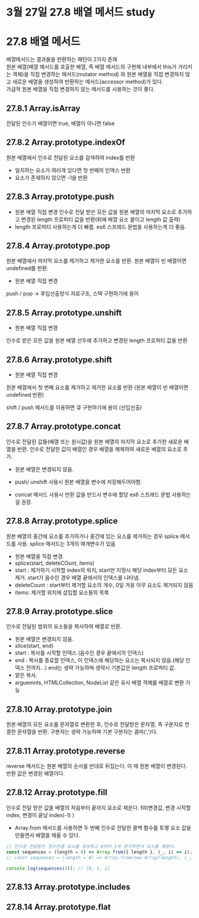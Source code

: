 # 3월 27일 27.8 배열 메서드 study

# 27.8 배열 메서드

배열메서드는 결과물을 반환하는 패턴이 2가지 존재  
 원본 배열(배열 메서드를 호출한 배열, 즉 배열 메서드의 구현체 내부에서 this가 가리키는 객체)을 직접 변경하는 메서드(mutator method) 와 원본 배열을 직접 변경하지 않고 새로운 배열을 생성하여 반환하는 메서드(accessor method)가 있다.  
 가급적 원본 배열을 직접 변경하지 않는 메서드를 사용하는 것이 좋다.

## 27.8.1 Array.isArray

전달된 인수가 배열이면 true, 배열이 아니면 false

## 27.8.2 Array.prototype.indexOf

원본 배열에서 인수로 전달된 요소를 검색하여 index를 반환

- 일치하는 요소가 여러개 있다면 첫 번째의 인덱스 반환
- 요소가 존재하지 않으면 -1을 반환

## 27.8.3 Array.prototype.push

- 원본 배열 직접 변경
  인수로 전달 받은 모든 값을 원본 배열의 마지막 요소로 추가하고 변경된 length 프로퍼티 값을 반환(뒤에 배열 요소 붙이고 length 값 출력)
- length 프로퍼티 사용하는게 더 빠름. es6 스프레드 문법을 사용하는게 더 좋음.

## 27.8.4 Array.prototype.pop

원본 배열에서 마지막 요소를 제거하고 제거한 요소를 반환. 원본 배열이 빈 배열이면 undefined를 반환.

- 원본 배열 직접 변경

push / pop -> 후입선출방식 자료구조, 스택 구현하기에 용이

## 27.8.5 Array.prototype.unshift

- 원본 배열 직접 변경

인수로 받은 모든 값을 원본 배열 선두에 추가하고 변경된 length 프로퍼티 값을 반환

## 27.8.6 Array.prototype.shift

- 원본 배열 직접 변경

원본 배열에서 첫 번째 요소를 제거하고 제거한 요소를 반환 (원본 배열이 빈 배열이면 undefined 반환)

shift / push 메서드를 이용하면 큐 구현하기에 용이 (선입선출)

## 27.8.7 Array.prototype.concat

인수로 전달된 값들(배열 또는 원시값)을 원본 배열의 마지막 요소로 추가한 새로운 배열을 반환. 인수로 전달한 값이 배열인 경우 배열을 해체하여 새로운 배열의 요소로 추가.

- 원본 배열은 변경되지 않음.

- push/ unshift 사용시 원본 배열을 변수에 저장해두어야함.
- concat 메서드 사용시 반환 값을 반드시 변수에 할당
  es6 스프레드 문법 사용하는걸 권장.

## 27.8.8 Array.prototype.splice

원본 배열의 중간에 요소를 추가하거나 중간에 있는 요소를 제거하는 경우 splice 메서드를 사용. splice 메서드는 3개의 매개변수가 있음

- 원본 배열을 직접 변경.
- splice(start, deleteCOunt, items)
- start : 제거하기 시작할 index의 위치, start만 지정시 해당 index부터 모든 요소 제거. start가 음수인 경우 배열 끝에서의 인덱스를 나타냄.
- deleteCount : start부터 제거할 요소의 개수, 0일 겨웅 아무 요소도 제거되지 않음
- items: 제거할 위치에 삽입할 요소들의 목록

## 27.8.9 Array.prototype.slice

인수로 전달된 범위의 요소들을 복사하여 배열로 반환.

- 원본 배열은 변경되지 않음.
- slice(start, end)
- start : 복사를 시작할 인덱스 (음수인 경우 끝에서의 인덱스)
- end : 복사를 종료할 인덱스, 이 인덱스에 해당하는 요소는 복사되지 않음.(해당 인덱스 전까지...) end는 생략 가능하며 생략시 기본값은 length 프로퍼티 값.
- 얕은 복사.
- arguemnts, HTMLCollection, NodeList 같은 유사 배열 객체를 배열로 변환 가능

## 27.8.10 Array.prototype.join

원본 배열의 모든 요소를 문자열로 변환한 후, 인수로 전달받은 문자열, 즉 구분자로 연결한 문자열을 반환. 구분자는 생략 가능하며 기본 구분자는 콤마(',')다.

## 27.8.11 Array.prototype.reverse

reverse 메서드는 원본 배열의 순서를 반대로 뒤집는다. 이 때 원본 배열이 변경된다. 반환 값은 변경된 배열이다.

## 27.8.12 Array.prototype.fill

인수로 전달 받은 값을 배열의 처음부터 끝까지 요소로 채운다.
fill(변경값, 변경 시작할 index, 변경이 끝날 index(-1) )

- Array.from 메서드를 사용하면 두 번째 인수로 전달한 콜백 함수를 토앻 요소 값을 만들면서 배열을 채울 수 있다.

```js
// 인수로 전달받은 정수만큼 요소를 생성하고 0부터 1씩 증가하면서 요소를 채운다.
const sequences = (length = 0) => Array.from({ length }, (_, i) => i);
// const sequences = (length = 0) => Array.from(new Array(length), (_, i) => i);

console.log(sequences(3)); // [0, 1, 2]
```

## 27.8.13 Array.prototype.includes

## 27.8.14 Array.prototype.flat
